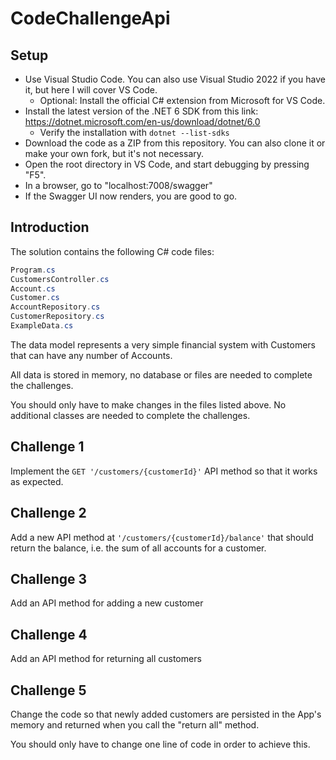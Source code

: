 # CodeChallengeApi
## Setup
* Use Visual Studio Code. You can also use Visual Studio 2022 if you have it, but here I will cover VS Code.
  * Optional: Install the official C# extension from Microsoft for VS Code. 
* Install the latest version of the .NET 6 SDK from this link: https://dotnet.microsoft.com/en-us/download/dotnet/6.0
  * Verify the installation with `dotnet --list-sdks`
* Download the code as a ZIP from this repository. You can also clone it or make your own fork, but it's not necessary.
* Open the root directory in VS Code, and start debugging by pressing "F5".
* In a browser, go to "localhost:7008/swagger"
* If the Swagger UI now renders, you are good to go.

## Introduction
The solution contains the following C# code files:
```C#
Program.cs 
CustomersController.cs
Account.cs
Customer.cs
AccountRepository.cs
CustomerRepository.cs
ExampleData.cs
```

The data model represents a very simple financial system with Customers that can have any number of Accounts.

All data is stored in memory, no database or files are needed to complete the challenges.

You should only have to make changes in the files listed above. No additional classes are needed to complete the challenges.

## Challenge 1
Implement the `GET '/customers/{customerId}'` API method so that it works as expected.

## Challenge 2
Add a new API method at `'/customers/{customerId}/balance'` that should return the balance, i.e. the sum of all accounts for a customer.

## Challenge 3 
Add an API method for adding a new customer

## Challenge 4
Add an API method for returning all customers

## Challenge 5
Change the code so that newly added customers are persisted in the App's memory and returned when you call the "return all" method. 

You should only have to change one line of code in order to achieve this.
